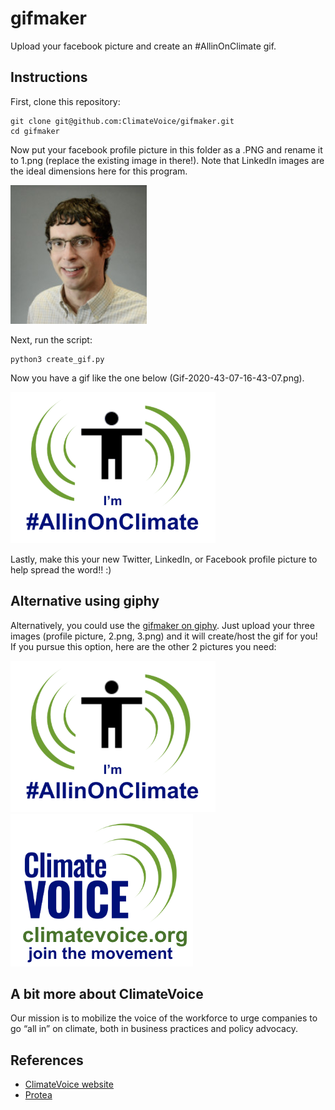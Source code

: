 # gifmaker
Upload your facebook picture and create an #AllinOnClimate gif.

## Instructions

First, clone this repository:

```
git clone git@github.com:ClimateVoice/gifmaker.git
cd gifmaker
```

Now put your facebook profile picture in this folder as a .PNG and rename it to 1.png (replace the existing image in there!). Note that LinkedIn images are the ideal dimensions here for this program.

![](https://github.com/ClimateVoice/gifmaker/blob/master/1.png)

Next, run the script:

```
python3 create_gif.py
```

Now you have a gif like the one below (Gif-2020-43-07-16-43-07.png).

![](https://github.com/ClimateVoice/gifmaker/blob/master/Gif-2020-43-07-16-43-07.gif?raw=true)

Lastly, make this your new Twitter, LinkedIn, or Facebook profile picture to help spread the word!! :)

## Alternative using giphy

Alternatively, you could use the [gifmaker on giphy](https://giphy.com/create/gifmaker). Just upload your three images (profile picture, 2.png, 3.png) and it will create/host the gif for you! If you pursue this option, here are the other 2 pictures you need:

![](https://github.com/ClimateVoice/gifmaker/blob/master/2.png)
![](https://github.com/ClimateVoice/gifmaker/blob/master/3.png)

## A bit more about ClimateVoice
Our mission is to mobilize the voice of the workforce to urge companies to go “all in” on climate, both in business practices and policy advocacy.

## References
* [ClimateVoice website](https://climatevoice.org)
* [Protea](http://protea.earth)
